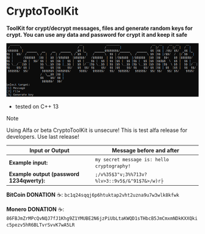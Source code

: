 # CryptoToolKit
**ToolKit for crypt/decrypt messages, files and generate random keys for crypt. You can use any data and password for crypt it and keep it safe**

![alt text](img/image.png)

* tested on C++ 13

> [!NOTE]
> Using Alfa or beta CryptoToolKit is unsecure! This is test alfa release for developers. Use last release!

|Input or Output                            |                            Message before and after|
|-------------------------------------------|----------------------------------------------------|
| **Example input:**                        | ```my secret message is: hello cryptography!```    |
| **Example output (password 1234qwerty):** | ```;/v%35$3"v;3%%713v?%lv>3::9v5$/&"91$7&>/w)r├``` |


**BitCoin DONATION** ☕️: ```bc1q24sqqj6p6htuktap2vht2uzna9u7w3wlk8kfwk```

**Monero DONATION** ☕️: ```86FBJmZrMPcQvNQJ7fJ1Khg9Z1YMUBE2N6jzPiUbLtaKWQD1sTHbcB5JmCmxmNDkKXXQkic5pezv5hR6BLTvrSvvK7wA5LR```
